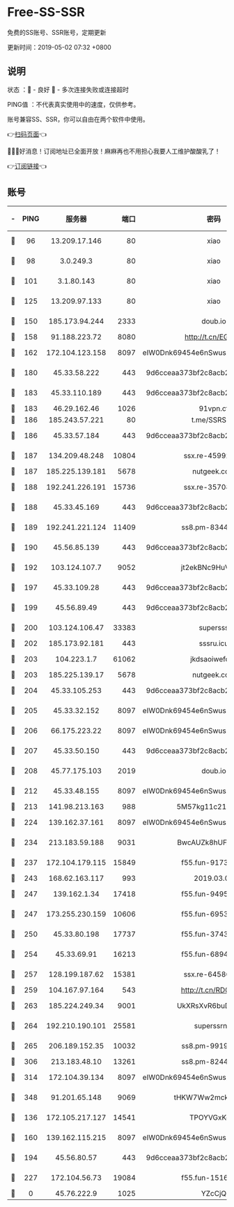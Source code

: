 # Free-SS-SSR

免费的SS账号、SSR账号，定期更新

更新时间：2019-05-02 07:32 +0800

## 说明

状态     ：🙂 - 良好 🙁 - 多次连接失败或连接超时

PING值   ：不代表真实使用中的速度，仅供参考。

账号兼容SS、SSR，你可以自由在两个软件中使用。

👉[扫码页面](https://liesauer.github.io/Free-SS-SSR/)👈

🎉🎉🎉好消息！订阅地址已全面开放！麻麻再也不用担心我要人工维护酸酸乳了！

👉[订阅链接](https://www.liesauer.net/yogurt/subscribe?ACCESS_TOKEN=DAYxR3mMaZAsaqUb)👈

## 账号

|-|PING|服务器|端口|密码|加密方式|区域|
|:----:|:----:|:-----:|-----:|:----:|:----:|:----:|
|🙂|96|13.209.17.146|80|xiao|aes-128-ctr|KR|
|🙂|98|3.0.249.3|80|xiao|aes-128-ctr|SG|
|🙂|101|3.1.80.143|80|xiao|aes-128-ctr|SG|
|🙂|125|13.209.97.133|80|xiao|aes-128-ctr|KR|
|🙂|150|185.173.94.244|2333|doub.io|aes-128-ctr|RU|
|🙂|158|91.188.223.72|8080|http://t.cn/EGJIyrl|rc4-md5|RU|
|🙂|162|172.104.123.158|8097|eIW0Dnk69454e6nSwuspv9DmS201tQ0D|aes-256-cfb|JP|
|🙂|180|45.33.58.222|443|9d6cceaa373bf2c8acb22e60b6a58be6|aes-256-cfb|US|
|🙂|183|45.33.110.189|443|9d6cceaa373bf2c8acb22e60b6a58be6|aes-256-cfb|US|
|🙂|183|46.29.162.46|1026|91vpn.cf|rc4-md5|RU|
|🙂|186|185.243.57.221|80|t.me/SSRSUB|rc4-md5|US|
|🙂|186|45.33.57.184|443|9d6cceaa373bf2c8acb22e60b6a58be6|aes-256-cfb|US|
|🙂|187|134.209.48.248|10804|ssx.re-45992427|aes-256-cfb|US|
|🙂|187|185.225.139.181|5678|nutgeek.com|rc4-md5|US|
|🙂|188|192.241.226.191|15736|ssx.re-35708757|aes-256-cfb|US|
|🙂|188|45.33.45.169|443|9d6cceaa373bf2c8acb22e60b6a58be6|aes-256-cfb|US|
|🙂|189|192.241.221.124|11409|ss8.pm-83446973|aes-256-cfb|US|
|🙂|190|45.56.85.139|443|9d6cceaa373bf2c8acb22e60b6a58be6|aes-256-cfb|US|
|🙂|192|103.124.107.7|9052|jt2ekBNc9HuVtm2a|aes-256-cfb|US|
|🙂|197|45.33.109.28|443|9d6cceaa373bf2c8acb22e60b6a58be6|aes-256-cfb|US|
|🙂|199|45.56.89.49|443|9d6cceaa373bf2c8acb22e60b6a58be6|aes-256-cfb|US|
|🙂|200|103.124.106.47|33383|supersss|aes-256-cfb|US|
|🙂|202|185.173.92.181|443|sssru.icu|rc4-md5|RU|
|🙂|203|104.223.1.7|61062|jkdsaoiwefdsa|aes-256-cfb|US|
|🙂|203|185.225.139.17|5678|nutgeek.com|rc4-md5|US|
|🙂|204|45.33.105.253|443|9d6cceaa373bf2c8acb22e60b6a58be6|aes-256-cfb|US|
|🙂|205|45.33.32.152|8097|eIW0Dnk69454e6nSwuspv9DmS201tQ0D|aes-256-cfb|US|
|🙂|206|66.175.223.22|8097|eIW0Dnk69454e6nSwuspv9DmS201tQ0D|aes-256-cfb|US|
|🙂|207|45.33.50.150|443|9d6cceaa373bf2c8acb22e60b6a58be6|aes-256-cfb|US|
|🙂|208|45.77.175.103|2019|doub.io|aes-128-ctr|SG|
|🙂|212|45.33.48.155|8097|eIW0Dnk69454e6nSwuspv9DmS201tQ0D|aes-256-cfb|US|
|🙂|213|141.98.213.163|988|5M57kg11c214qDmK|chacha20|KR|
|🙂|224|139.162.37.161|8097|eIW0Dnk69454e6nSwuspv9DmS201tQ0D|aes-256-cfb|SG|
|🙂|234|213.183.59.188|9031|BwcAUZk8hUFAkDGN|aes-256-cfb|NL|
|🙂|237|172.104.179.115|15849|f55.fun-91733378|aes-256-cfb|SG|
|🙂|243|168.62.163.117|993|2019.03.07|rc4-md5|US|
|🙂|247|139.162.1.34|17418|f55.fun-94953115|aes-256-cfb|SG|
|🙂|247|173.255.230.159|10606|f55.fun-69530380|aes-256-cfb|US|
|🙂|250|45.33.80.198|17737|f55.fun-37435763|aes-256-cfb|US|
|🙂|254|45.33.69.91|16213|f55.fun-68940095|aes-256-cfb|US|
|🙂|257|128.199.187.62|15381|ssx.re-64586765|aes-256-cfb|SG|
|🙂|259|104.167.97.164|543|http://t.cn/RD0D7sx|rc4-md5|CA|
|🙂|263|185.224.249.34|9001|UkXRsXvR6buDMG2Y|aes-256-cfb|RU|
|🙂|264|192.210.190.101|25581|superssrnet|aes-256-cfb|US|
|🙂|265|206.189.152.35|10032|ss8.pm-99190051|aes-256-cfb|SG|
|🙂|306|213.183.48.10|13261|ss8.pm-82446058|rc4-md5|RU|
|🙂|314|172.104.39.134|8097|eIW0Dnk69454e6nSwuspv9DmS201tQ0D|aes-256-cfb|SG|
|🙂|348|91.201.65.148|9069|tHKW7Ww2mck9CHQG|aes-256-cfb|IT|
|🙂|136|172.105.217.127|14541|TPOYVGxKglpi|aes-256-cfb|JP|
|🙂|160|139.162.115.215|8097|eIW0Dnk69454e6nSwuspv9DmS201tQ0D|aes-256-cfb|JP|
|🙂|194|45.56.80.57|443|9d6cceaa373bf2c8acb22e60b6a58be6|aes-256-cfb|US|
|🙂|227|172.104.56.73|19084|f55.fun-15166330|aes-256-cfb|SG|
|🙁|0|45.76.222.9|1025|YZcCjQ|rc4-md5|JP|
